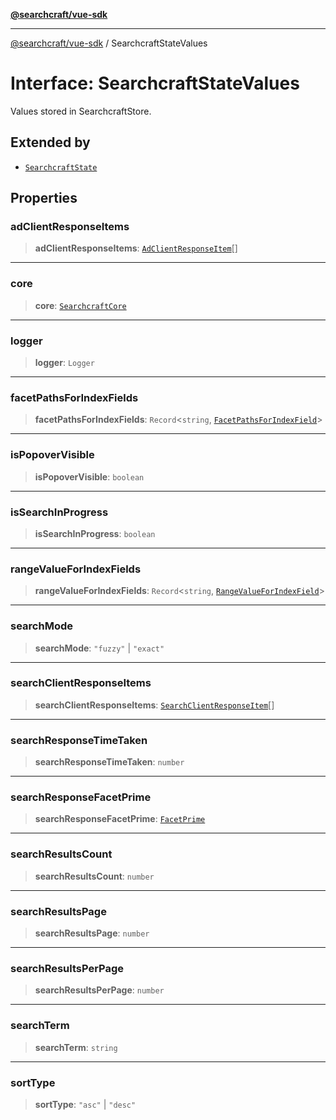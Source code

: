 [**@searchcraft/vue-sdk**](/reference/sdk/js-vue/README.md)

***

[@searchcraft/vue-sdk](/reference/sdk/js-vue/globals.md) / SearchcraftStateValues

# Interface: SearchcraftStateValues

Values stored in SearchcraftStore.

## Extended by

- [`SearchcraftState`](/reference/sdk/js-vue/interfaces/SearchcraftState.md)

## Properties

### adClientResponseItems

> **adClientResponseItems**: [`AdClientResponseItem`](/reference/sdk/js-vue/interfaces/AdClientResponseItem.md)[]

***

### core

> **core**: [`SearchcraftCore`](/reference/sdk/js-vue/classes/SearchcraftCore.md)

***

### logger

> **logger**: `Logger`

***

### facetPathsForIndexFields

> **facetPathsForIndexFields**: `Record`\<`string`, [`FacetPathsForIndexField`](/reference/sdk/js-vue/type-aliases/FacetPathsForIndexField.md)\>

***

### isPopoverVisible

> **isPopoverVisible**: `boolean`

***

### isSearchInProgress

> **isSearchInProgress**: `boolean`

***

### rangeValueForIndexFields

> **rangeValueForIndexFields**: `Record`\<`string`, [`RangeValueForIndexField`](/reference/sdk/js-vue/type-aliases/RangeValueForIndexField.md)\>

***

### searchMode

> **searchMode**: `"fuzzy"` \| `"exact"`

***

### searchClientResponseItems

> **searchClientResponseItems**: [`SearchClientResponseItem`](/reference/sdk/js-vue/interfaces/SearchClientResponseItem.md)[]

***

### searchResponseTimeTaken

> **searchResponseTimeTaken**: `number`

***

### searchResponseFacetPrime

> **searchResponseFacetPrime**: [`FacetPrime`](/reference/sdk/js-vue/type-aliases/FacetPrime.md)

***

### searchResultsCount

> **searchResultsCount**: `number`

***

### searchResultsPage

> **searchResultsPage**: `number`

***

### searchResultsPerPage

> **searchResultsPerPage**: `number`

***

### searchTerm

> **searchTerm**: `string`

***

### sortType

> **sortType**: `"asc"` \| `"desc"`
